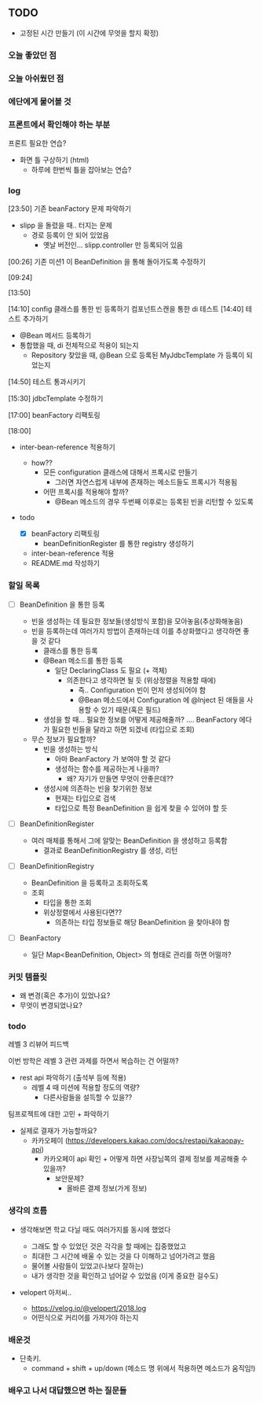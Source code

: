 ## TODO
- 고정된 시간 만들기 (이 시간에 무엇을 할지 확정)


    
### 오늘 좋았던 점


### 오늘 아쉬웠던 점


### 에단에게 물어볼 것


### 프론트에서 확인해야 하는 부분

프론트 필요한 연습?
- 화면 틀 구상하기 (html)
    - 하루에 한번씩 틀을 잡아보는 연습?

### log
[23:50]
기존 beanFactory 문제 파악하기
- slipp 을 돌렸을 때.. 터지는 문제
    - 경로 등록이 안 되어 있었음
        - 옛날 버전인... slipp.controller 만 등록되어 있음


[00:26] 기존 미션1 이 BeanDefinition 을 통해 돌아가도록 수정하기

[09:24] 

[13:50] 

[14:10] config 클래스를 통한 빈 등록하기
컴포넌트스캔을 통한 di 테스트
[14:40] 테스트 추가하기
- @Bean 메서드 등록하기
- 통합했을 때, di 전체적으로 적용이 되는지
    - Repository 찾았을 때, @Bean 으로 등록된 MyJdbcTemplate 가 등록이 되었는지

[14:50] 테스트 통과시키기

[15:30] jdbcTemplate 수정하기

[17:00]
beanFactory 리팩토링

[18:00] 
- inter-bean-reference 적용하기
    - how??
        - 모든 configuration 클래스에 대해서 프록시로 만들기
            - 그러면 자연스럽게 내부에 존재하는 메소드들도 프록시가 적용됨
        - 어떤 프록시를 적용해야 할까?
            - @Bean 메소드의 경우 두번째 이후로는 등록된 빈을 리턴할 수 있도록

- todo
    - [x] beanFactory 리팩토링
        - beanDefinitionRegister 를 통한 registry 생성하기
    - inter-bean-reference 적용
    - README.md 작성하기

### 할일 목록

- [ ] BeanDefinition 을 통한 등록
    - 빈을 생성하는 데 필요한 정보들(생성방식 포함)을 모아놓음(추상화해놓음)
    - 빈을 등록하는데 여러가지 방법이 존재하는데 이를 추상화했다고 생각하면 좋을 것 같다
        - 클래스를 통한 등록
        - @Bean 메소드를 통한 등록
            - 일단 DeclaringClass 도 필요 (+ 객체)
                - 의존한다고 생각하면 될 듯 (위상정렬을 적용할 때에)
                    - 즉.. Configuration 빈이 먼저 생성되어야 함
                    - @Bean 메소드에서 Configuration 에 @Inject 된 애들을 사용할 수 있기 때문(혹은 필드)
        - 생성을 할 때... 필요한 정보를 어떻게 제공해줄까? .... BeanFactory 에다가 필요한 빈들을 달라고 하면 되겠네 (타입으로 조회)
    - 무슨 정보가 필요할까?
        - 빈을 생성하는 방식
            - 아마 BeanFactory 가 보여야 할 것 같다
            - 생성하는 함수를 제공하는게 나을까?
                - 왜? 자기가 만들면 무엇이 안좋은데??
        - 생성시에 의존하는 빈을 찾기위한 정보
            - 현재는 타입으로 검색
            - 타입으로 특정 BeanDefinition 을 쉽게 찾을 수 있어야 할 듯

- [ ] BeanDefinitionRegister
    - 여러 매체를 통해서 그에 알맞는 BeanDefinition 을 생성하고 등록함
        - 결과로 BeanDefinitionRegistry 를 생성, 리턴
        
- [ ] BeanDefinitionRegistry
    - BeanDefinition 을 등록하고 조회하도록
    - 조회
        - 타입을 통한 조회
        - 위상정렬에서 사용된다면??
            - 의존하는 타입 정보들로 해당 BeanDefinition 을 찾아내야 함
- [ ] BeanFactory
    - 일단 Map<BeanDefinition, Object> 의 형태로 관리를 하면 어떨까?


### 커밋 템플릿
- 왜 변경(혹은 추가)이 있었나요?
- 무엇이 변경되었나요?


### todo
레벨 3 리뷰어 피드백

이번 방학은 레벨 3 관련 과제를 하면서 복습하는 건 어떨까?
- rest api 파악하기 (출석부 등에 적용)
    - 레벨 4 때 미션에 적용할 정도의 역량?
        - 다른사람들을 설득할 수 있을??

팀프로젝트에 대한 고민 + 파악하기
- 실제로 결재가 가능할까요?
    - 카카오페이 (https://developers.kakao.com/docs/restapi/kakaopay-api)
        - 카카오페이 api 확인 + 어떻게 하면 사장님쪽의 결제 정보를 제공해줄 수 있을까?
            - 보안문제?
                - 올바른 결제 정보(가게 정보)

### 생각의 흐름
- 생각해보면 학교 다닐 때도 여러가지를 동시에 했었다
    - 그래도 할 수 있었던 것은 각각을 할 때에는 집중했었고
    - 최대한 그 시간에 배울 수 있는 것을 다 이해하고 넘어가려고 했음
    - 물어볼 사람들이 있었고(나보다 잘하는)
    - 내가 생각한 것을 확인하고 넘어갈 수 있었음 (이게 중요한 걸수도)


- velopert 아저씨..
    - https://velog.io/@velopert/2018.log
    - 어떤식으로 커리어를 가져가야 하는지


### 배운것
- 단축키.
    - command + shift + up/down (메소드 명 위에서 적용하면 메소드가 움직임!)


### 배우고 나서 대답했으면 하는 질문들
